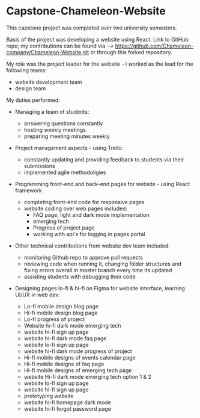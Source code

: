 # Capstone-Chameleon-Website

This capstone project was completed over two university semesters. 

Basis of the project was developing a website using React.
Link to GitHub repo; my contributions can be found via --> https://github.com/Chameleon-company/Chameleon-Website.git or through this forked repository.

My role was the project leader for the website - i worked as the lead for the following teams:
   - website development team
   - design team

My duties performed:
- Managing a team of students:
   - answering questions constantly
   - hosting weekly meetings
   - preparing meeting minutes weekly
  
- Project management aspects - using Trello:
   - constantly updating and providing feedback to students via their submissions
   - implemented agile methodoligies
   
- Programming front-end and back-end pages for website - using React framework
   - completing front-end code for responsive pages
   - website coding over web pages included:
     - FAQ page; light and dark mode implementation
     - emerging tech
     - Progress of project page
     - working with api's for logging in pages portal
- Other technical contributions from website dev team included:
    - monitoring Github repo to approve pull requests
    - reviewing code when running it, changing folder structures and fixing errors overall in master branch every time its updated
    - assisting students with debugging their code
       
- Designing pages lo-fi & hi-fi on Figma for website interface, learning UI/UX in web dev:
    - Lo-fi mobile design blog page
    - Hi-fi mobile design blog page
    - Lo-fi progress of project
    - Website hi-fi dark mode emerging tech
    - website hi-fi sign up page
    - website hi-fi dark mode faq page
    - website lo-fi sign up page
    - website hi-fi dark mode progress of project
    - Hi-fi mobile designs of events calendar page
    - Hi-fi mobile designs of faq page
    - Hi-fi mobile designs of emerging tech page
    - website Hi-fi dark mode emerging tech option 1 & 2
    - website lo-fi sign up page
    - website hi-fi sign up page
    - prototyping website
    - website hi-fi homepage dark mode
    - website hi-fi forgot password page 


